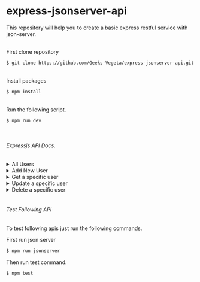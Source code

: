 # express-jsonserver-api

This repository will help you to create a basic express restful service with json-server.

<br/>
First clone repository

```bash
$ git clone https://github.com/Geeks-Vegeta/express-jsonserver-api.git
```

<br/>
Install packages

```bash
$ npm install
```

<br/>
Run the following script.

```bash
$ npm run dev
```

<br/>

###### Expressjs API Docs.
<details>
<summary>All Users</summary>

```bash
GET 
/alluser
```
</details>


<details>
<summary>Add New User</summary>

```bash
POST 
/adduser
req.body{
    id:12,
    name:"shreyas"
}
```
</details>


<details>
<summary>Get a specific user</summary>

```bash
GET 
/user/12
```
</details>

<details>
<summary>Update a specific user</summary>

```bash
PUT 
/update/12
req.body{
    name:"jhon"
}
```
</details>

<details>
<summary>Delete a specific user</summary>

```bash
DELETE 
/delete/12
```
</details>

<br/>

###### Test Following API
To test following apis just run the following commands.

First run json server
```bash
$ npm run jsonserver
```

Then run test command.
```bash
$ npm test
```